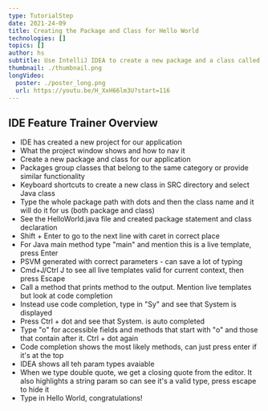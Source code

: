 ```yaml
---
type: TutorialStep
date: 2021-24-09
title: Creating the Package and Class for Hello World
technologies: []
topics: []
author: hs
subtitle: Use IntelliJ IDEA to create a new package and a class called `HelloWorld.java`
thumbnail: ./thumbnail.png
longVideo:
  poster: ./poster_long.png
  url: https://youtu.be/H_XxH66lm3U?start=116
---
```


## IDE Feature Trainer Overview

- IDE has created a new project for our application
- What the project window shows and how to nav it
- Create a new package and class for our application
- Packages group classes that belong to the same category or provide similar functionality 
- Keyboard shortcuts to create a new class in SRC directory and select Java class
- Type the whole package path with dots and then the class name and it will do it for us (both package and class)
- See the HelloWorld.java file and created package statement and class declaration
- Shift + Enter to go to the next line with caret in correct place
- For Java main method type "main" and mention this is a live template, press Enter
- PSVM generated with correct parameters - can save a lot of typing 
- Cmd+J/Ctrl J to see all live templates valid for current context, then press Escape
- Call a method that prints method to the output. Mention live templates but look at code completion
- Instead use code completion, type in "Sy" and see that System is displayed
- Press Ctrl + dot and see that System. is auto completed
- Type "o" for accessible fields and methods that start with "o" and those that contain after it. Ctrl + dot again
- Code completion shows the most likely methods, can just press enter if it's at the top
- IDEA shows all teh param types avaiable
- When we type double quote, we get a closing quote from the editor. It also highlights a string param so can see it's a valid type, press escape to hide it
- Type in Hello World, congratulations!
